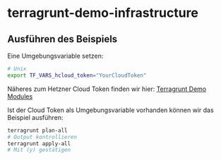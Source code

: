 # terragrunt-demo-infrastructure

## Ausführen des Beispiels

Eine Umgebungsvariable setzen:

```bash
# Unix
export TF_VARS_hcloud_token="YourCloudToken"
```

Näheres zum Hetzner Cloud Token finden wir hier: [Terragrunt Demo Modules](https://github.com/19bytes/terragrunt-demo/tree/develop#notepad-before-2023-03-01)

Ist der Cloud Token als Umgebungsvariable vorhanden können wir das Beispiel ausführen:

```bash
terragrunt plan-all
# Output kontrollieren
terragrunt apply-all
# Mit (y) gestätigen
```
